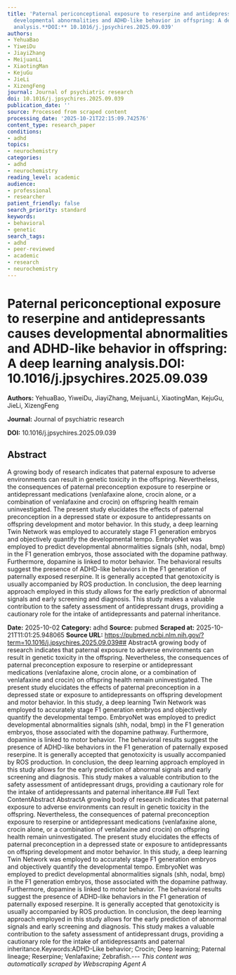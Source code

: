 ```yaml
---
title: 'Paternal periconceptional exposure to reserpine and antidepressants causes
  developmental abnormalities and ADHD-like behavior in offspring: A deep learning
  analysis.**DOI:** 10.1016/j.jpsychires.2025.09.039'
authors:
- YehuaBao
- YiweiDu
- JiayiZhang
- MeijuanLi
- XiaotingMan
- KejuGu
- JieLi
- XizengFeng
journal: Journal of psychiatric research
doi: 10.1016/j.jpsychires.2025.09.039
publication_date: ''
source: Processed from scraped content
processing_date: '2025-10-21T22:15:09.742576'
content_type: research_paper
conditions:
- adhd
topics:
- neurochemistry
categories:
- adhd
- neurochemistry
reading_level: academic
audience:
- professional
- researcher
patient_friendly: false
search_priority: standard
keywords:
- behavioral
- genetic
search_tags:
- adhd
- peer-reviewed
- academic
- research
- neurochemistry
---
```


# Paternal periconceptional exposure to reserpine and antidepressants causes developmental abnormalities and ADHD-like behavior in offspring: A deep learning analysis.**DOI:** 10.1016/j.jpsychires.2025.09.039

**Authors:** YehuaBao, YiweiDu, JiayiZhang, MeijuanLi, XiaotingMan, KejuGu, JieLi, XizengFeng

**Journal:** Journal of psychiatric research

**DOI:** 10.1016/j.jpsychires.2025.09.039

## Abstract

A growing body of research indicates that paternal exposure to adverse environments can result in genetic toxicity in the offspring. Nevertheless, the consequences of paternal preconception exposure to reserpine or antidepressant medications (venlafaxine alone, crocin alone, or a combination of venlafaxine and crocin) on offspring health remain uninvestigated. The present study elucidates the effects of paternal preconception in a depressed state or exposure to antidepressants on offspring development and motor behavior. In this study, a deep learning Twin Network was employed to accurately stage F1 generation embryos and objectively quantify the developmental tempo. EmbryoNet was employed to predict developmental abnormalities signals (shh, nodal, bmp) in the F1 generation embryos, those associated with the dopamine pathway. Furthermore, dopamine is linked to motor behavior. The behavioral results suggest the presence of ADHD-like behaviors in the F1 generation of paternally exposed reserpine. It is generally accepted that genotoxicity is usually accompanied by ROS production. In conclusion, the deep learning approach employed in this study allows for the early prediction of abnormal signals and early screening and diagnosis. This study makes a valuable contribution to the safety assessment of antidepressant drugs, providing a cautionary role for the intake of antidepressants and paternal inheritance.

**Date:** 2025-10-02
**Category:** adhd
**Source:** pubmed
**Scraped at:** 2025-10-21T11:01:25.948065
**Source URL:** https://pubmed.ncbi.nlm.nih.gov/?term=10.1016/j.jpsychires.2025.09.039## AbstractA growing body of research indicates that paternal exposure to adverse environments can result in genetic toxicity in the offspring. Nevertheless, the consequences of paternal preconception exposure to reserpine or antidepressant medications (venlafaxine alone, crocin alone, or a combination of venlafaxine and crocin) on offspring health remain uninvestigated. The present study elucidates the effects of paternal preconception in a depressed state or exposure to antidepressants on offspring development and motor behavior. In this study, a deep learning Twin Network was employed to accurately stage F1 generation embryos and objectively quantify the developmental tempo. EmbryoNet was employed to predict developmental abnormalities signals (shh, nodal, bmp) in the F1 generation embryos, those associated with the dopamine pathway. Furthermore, dopamine is linked to motor behavior. The behavioral results suggest the presence of ADHD-like behaviors in the F1 generation of paternally exposed reserpine. It is generally accepted that genotoxicity is usually accompanied by ROS production. In conclusion, the deep learning approach employed in this study allows for the early prediction of abnormal signals and early screening and diagnosis. This study makes a valuable contribution to the safety assessment of antidepressant drugs, providing a cautionary role for the intake of antidepressants and paternal inheritance.## Full Text ContentAbstract AbstractA growing body of research indicates that paternal exposure to adverse environments can result in genetic toxicity in the offspring. Nevertheless, the consequences of paternal preconception exposure to reserpine or antidepressant medications (venlafaxine alone, crocin alone, or a combination of venlafaxine and crocin) on offspring health remain uninvestigated. The present study elucidates the effects of paternal preconception in a depressed state or exposure to antidepressants on offspring development and motor behavior. In this study, a deep learning Twin Network was employed to accurately stage F1 generation embryos and objectively quantify the developmental tempo. EmbryoNet was employed to predict developmental abnormalities signals (shh, nodal, bmp) in the F1 generation embryos, those associated with the dopamine pathway. Furthermore, dopamine is linked to motor behavior. The behavioral results suggest the presence of ADHD-like behaviors in the F1 generation of paternally exposed reserpine. It is generally accepted that genotoxicity is usually accompanied by ROS production. In conclusion, the deep learning approach employed in this study allows for the early prediction of abnormal signals and early screening and diagnosis. This study makes a valuable contribution to the safety assessment of antidepressant drugs, providing a cautionary role for the intake of antidepressants and paternal inheritance.Keywords:ADHD-Like behavior; Crocin; Deep learning; Paternal lineage; Reserpine; Venlafaxine; Zebrafish.---
*This content was automatically scraped by Webscraping Agent A*
